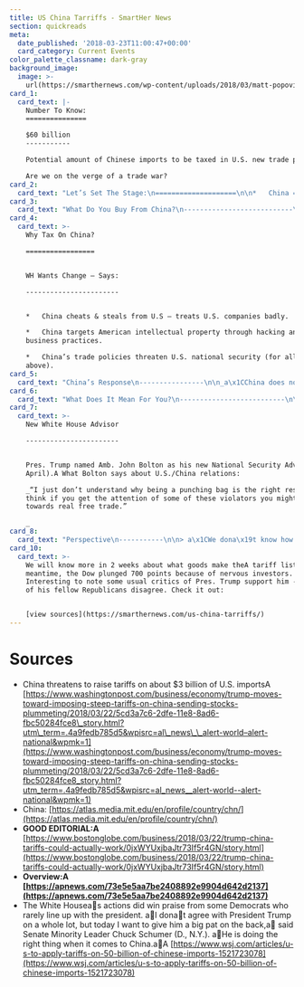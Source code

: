 ```yaml
---
title: US China Tarriffs - SmartHer News
section: quickreads
meta:
  date_published: '2018-03-23T11:00:47+00:00'
  card_category: Current Events
color_palette_classname: dark-gray
background_image:
  image: >-
    url(https://smarthernews.com/wp-content/uploads/2018/03/matt-popovich-60439-unsplash-scaled.jpg)
card_1:
  card_text: |-
    Number To Know:
    ===============

    $60 billion
    -----------

    Potential amount of Chinese imports to be taxed in U.S. new trade policy.

    Are we on the verge of a trade war?
card_2:
  card_text: "Let’s Set The Stage:\n====================\n\n*   China = Largest exporter in the world.\n*   America = Chinaa\x19s largest customer.\n*   We have a trade deficit (we take in more goods than we export); ChinaA has a positive tradeA balance (they export more goods than they import)."
card_3:
  card_text: "What Do You Buy From China?\n---------------------------\n\nA little bit of everything, but herea\x19s the top 3 Chinese exports._  \nYoua\x19re likely using one right now._\n\n*   Computers\n*   Broadcasting Equipment (TVs, radios, wireless devices)\n*   Telephones"
card_4:
  card_text: >-
    Why Tax On China?

    =================


    WH Wants Change – Says:

    -----------------------


    *   China cheats & steals from U.S – treats U.S. companies badly.

    *   China targets American intellectual property through hacking and unfair
    business practices.

    *   China’s trade policies threaten U.S. national security (for all of the
    above).
card_5:
  card_text: "China’s Response\n----------------\n\n_a\x1CChina does not want to fight a trade war, but it is absolutely not afraid of a trade war”_  \nChinese Govt Statement\n\n*   Threatens $3B of taxes on U.S. imports.\n*   128 items potentially on the list including American pork, fruit & wine."
card_6:
  card_text: "What Does It Mean For You?\n--------------------------\n\n*   You may pay more – not just for imported Chinese goods but U.S. goods if China retaliates with a tax of it’s own.\n*   Reminder: We are China’s #1 customer.A Some argue we **should** leverage our standing. After all,A isna\x19t the customer always right? But others say this is dangerous."
card_7:
  card_text: >-
    New White House Advisor

    -----------------------


    Pres. Trump named Amb. John Bolton as his new National Security Advisor (in
    April).A What Bolton says about U.S./China relations:  

    _“I just don’t understand why being a punching bag is the right response. I
    think if you get the attention of some of these violators you might move
    towards real free trade.”  

    _
card_8:
  card_text: "Perspective\n-----------\n\n> a\x1CWe dona\x19t know how this is going to turn out. It could be resolved in a few months, or it could spiral out of control into a broader strategic rivalry.”\n> \n> Scott Kennedy, Dir - Project on Chinese Business, Center for Strategic and International Studies, Washington Post, March 22, 2018"
card_10:
  card_text: >-
    We will know more in 2 weeks about what goods make theA tariff list. InA the
    meantime, the Dow plunged 700 points because of nervous investors.
    Interesting to note some usual critics of Pres. Trump support him - and some
    of his fellow Republicans disagree. Check it out:


    [view sources](https://smarthernews.com/us-china-tarriffs/)
---
```

Sources
=======

*   China threatens to raise tariffs on about $3 billion of U.S. importsA [https://www.washingtonpost.com/business/economy/trump-moves-toward-imposing-steep-tariffs-on-china-sending-stocks-plummeting/2018/03/22/5cd3a7c6-2dfe-11e8-8ad6-fbc50284fce8\_story.html?utm\_term=.4a9fedb785d5&wpisrc=al\_news\_\_alert-world–alert-national&wpmk=1](https://www.washingtonpost.com/business/economy/trump-moves-toward-imposing-steep-tariffs-on-china-sending-stocks-plummeting/2018/03/22/5cd3a7c6-2dfe-11e8-8ad6-fbc50284fce8_story.html?utm_term=.4a9fedb785d5&wpisrc=al_news__alert-world--alert-national&wpmk=1)
*   China: [https://atlas.media.mit.edu/en/profile/country/chn/](https://atlas.media.mit.edu/en/profile/country/chn/)
*   **GOOD EDITORIAL:A** [https://www.bostonglobe.com/business/2018/03/22/trump-china-tariffs-could-actually-work/0jxWYUxjbaJtr73If5r4GN/story.html](https://www.bostonglobe.com/business/2018/03/22/trump-china-tariffs-could-actually-work/0jxWYUxjbaJtr73If5r4GN/story.html)
*   **Overview:A [https://apnews.com/73e5e5aa7be2408892e9904d642d2137](https://apnews.com/73e5e5aa7be2408892e9904d642d2137)**
*   The White Houseas actions did win praise from some Democrats who rarely line up with the president. aI donat agree with President Trump on a whole lot, but today I want to give him a big pat on the back,a said Senate Minority Leader Chuck Schumer (D., N.Y.). aHe is doing the right thing when it comes to China.aA [https://www.wsj.com/articles/u-s-to-apply-tariffs-on-50-billion-of-chinese-imports-1521723078](https://www.wsj.com/articles/u-s-to-apply-tariffs-on-50-billion-of-chinese-imports-1521723078)